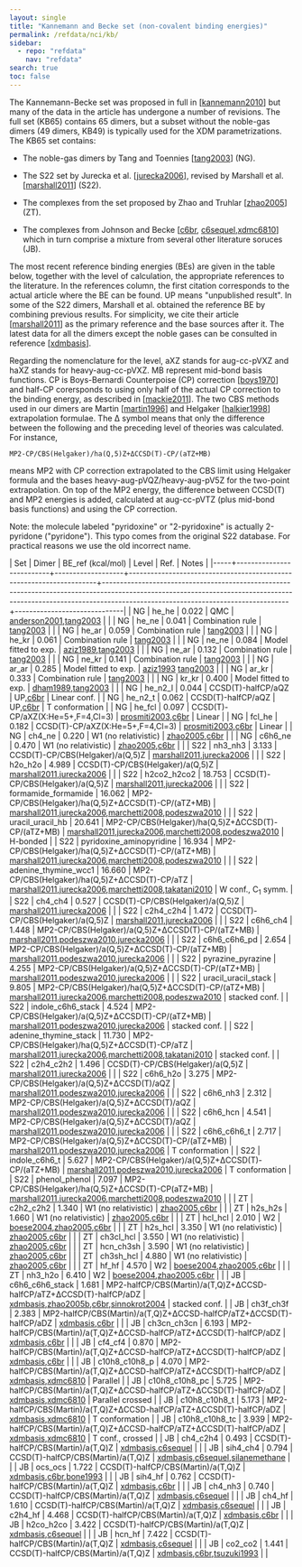 ```yaml
---
layout: single
title: "Kannemann and Becke set (non-covalent binding energies)"
permalink: /refdata/nci/kb/
sidebar:
  - repo: "refdata"
    nav: "refdata" 
search: true
toc: false
---
```


The Kannemann-Becke set was proposed in full in
[[kannemann2010](http://dx.doi.org/10.1021/ct900699r)] but many of the
data in the article has undergone a number of revisions. The full set
(KB65) contains 65 dimers, but a subset without the noble-gas dimers
(49 dimers, KB49) is typically used for the XDM parametrizations. The
KB65 set contains:

- The noble-gas dimers by Tang and Toennies [[tang2003](http://dx.doi.org/10.1063/1.1543944)] (NG).

- The S22 set by Jurecka et al. [[jurecka2006](http://dx.doi.org/10.1039/B600027D)], revised by Marshall et
  al. [[marshall2011](http://dx.doi.org/10.1063/1.3659142)] (S22).

- The complexes from the set proposed by Zhao and Truhlar [[zhao2005](http://dx.doi.org/10.1021/ct049851d)]
  (ZT).

- The complexes from Johnson and Becke
  [[c6br](http://dx.doi.org/10.1063/1.2065267),
  [c6sequel](http://dx.doi.org/10.1063/1.1949201),[xdmc6810](http://dx.doi.org/10.1063/1.2190220)]
  which in turn comprise a mixture from several other literature
  soruces (JB).

The most recent reference binding energies (BEs) are given in the
table below, together with the level of calculation, the appropriate
references to the literature. In the references column, the first
citation corresponds to the actual article where the BE can
be found. UP means "unpublished result". In some of the S22 dimers,
Marshall et al. obtained the reference BE by combining previous
results. For simplicity, we cite their article
[[marshall2011](http://dx.doi.org/10.1063/1.3659142)] as the primary reference and the base
sources after it. The latest data for all the dimers except the noble
gases can be consulted in reference [[xdmbasis](https://doi.org/10.1063/1.4832325)].

Regarding the nomenclature for the level, aXZ stands for aug-cc-pVXZ
and haXZ stands for heavy-aug-cc-pVXZ. MB represent mid-bond basis
functions. CP is Boys-Bernardi Counterpoise (CP) correction
[[boys1970](http://dx.doi.org/10.1080/00268977000101561)] and half-CP corersponds to using only half of
the actual CP correction to the binding energy, as described in
[[mackie2011](http://dx.doi.org/10.1063/1.3643839)]. The two CBS methods used in our dimers are
Martin [[martin1996](http://dx.doi.org/10.1016/0009-2614(96)00898-6)]
and Helgaker
[[halkier1998](http://dx.doi.org/10.1016/S0009-2614(98)00111-0)] 
extrapolation formulae. The Δ symbol means that only the difference
between the following and the preceding level of theories was
calculated. For instance,

```
MP2-CP/CBS(Helgaker)/ha(Q,5)Z+ΔCCSD(T)-CP/(aTZ+MB)
```
means MP2 with CP correction extrapolated to the CBS limit using
Helgaker formula and the bases heavy-aug-pVQZ/heavy-aug-pV5Z for the
two-point extrapolation. On top of the MP2 energy, the difference
between CCSD(T) and MP2 energies is added, calculated at aug-cc-pVTZ
(plus mid-bond basis functions) and using the CP correction.

Note: the molecule labeled "pyridoxine" or "2-pyridoxine" is
actually 2-pyridone ("pyridone"). This typo comes from the original
S22 database. For practical reasons we use the old incorrect name.

| Set | Dimer                    | BE_ref (kcal/mol) | Level                                                               | Ref.                                                                                                                                                                                                          | Notes                        |
|-----+--------------------------+-------------------+---------------------------------------------------------------------+---------------------------------------------------------------------------------------------------------------------------------------------------------------------------------------------------------------+------------------------------|
| NG  | he_he                    |             0.022 | QMC                                                                 | [anderson2001](http://dx.doi.org/10.1063/1.1390512),[tang2003](http://dx.doi.org/10.1063/1.1543944)                                                                                                           |                              |
| NG  | he_ne                    |             0.041 | Combination rule                                                    | [tang2003](http://dx.doi.org/10.1063/1.1543944)                                                                                                                                                               |                              |
| NG  | he_ar                    |             0.059 | Combination rule                                                    | [tang2003](http://dx.doi.org/10.1063/1.1543944)                                                                                                                                                               |                              |
| NG  | he_kr                    |             0.061 | Combination rule                                                    | [tang2003](http://dx.doi.org/10.1063/1.1543944)                                                                                                                                                               |                              |
| NG  | ne_ne                    |             0.084 | Model fitted to exp.                                                | [aziz1989](http://dx.doi.org/10.1016/0301-0104(89)87048-X),[tang2003](http://dx.doi.org/10.1063/1.1543944)                                                                                                    |                              |
| NG  | ne_ar                    |             0.132 | Combination rule                                                    | [tang2003](http://dx.doi.org/10.1063/1.1543944)                                                                                                                                                               |                              |
| NG  | ne_kr                    |             0.141 | Combination rule                                                    | [tang2003](http://dx.doi.org/10.1063/1.1543944)                                                                                                                                                               |                              |
| NG  | ar_ar                    |             0.285 | Model fitted to exp.                                                | [aziz1993](http://dx.doi.org/10.1063/1.466051) [tang2003](http://dx.doi.org/10.1063/1.1543944)                                                                                                                |                              |
| NG  | ar_kr                    |             0.333 | Combination rule                                                    | [tang2003](http://dx.doi.org/10.1063/1.1543944)                                                                                                                                                               |                              |
| NG  | kr_kr                    |             0.400 | Model fitted to exp.                                                | [dham1989](http://dx.doi.org/10.1080/00268978900101821),[tang2003](http://dx.doi.org/10.1063/1.1543944)                                                                                                       |                              |
| NG  | he_n2_l                  |             0.044 | CCSD(T)-halfCP/aQZ                                                  | UP,[c6br](http://dx.doi.org/10.1063/1.2065267)                                                                                                                                                                | Linear conf.                 |
| NG  | he_n2_t                  |             0.062 | CCSD(T)-halfCP/aQZ                                                  | UP,[c6br](http://dx.doi.org/10.1063/1.2065267)                                                                                                                                                                | T conformation               |
| NG  | he_fcl                   |             0.097 | CCSD(T)-CP/aXZ(X:He=5+,F=4,Cl=3)                                    | [prosmiti2003](http://dx.doi.org/10.1063/1.1592495),[c6br](http://dx.doi.org/10.1063/1.2065267)                                                                                                               | Linear                       |
| NG  | fcl_he                   |             0.182 | CCSD(T)-CP/aXZ(X:He=5+,F=4,Cl=3)                                    | [prosmiti2003](http://dx.doi.org/10.1063/1.1592495),[c6br](http://dx.doi.org/10.1063/1.2065267)                                                                                                               | Linear                       |
| NG  | ch4_ne                   |             0.220 | W1 (no relativistic)                                                | [zhao2005](http://dx.doi.org/10.1021/ct049851d),[c6br](http://dx.doi.org/10.1063/1.2065267)                                                                                                                   |                              |
| NG  | c6h6_ne                  |             0.470 | W1 (no relativistic)                                                | [zhao2005](http://dx.doi.org/10.1021/ct049851d),[c6br](http://dx.doi.org/10.1063/1.2065267)                                                                                                                   |                              |
| S22 | nh3_nh3                  |             3.133 | CCSD(T)-CP/CBS(Helgaker)/a(Q,5)Z                                    | [marshall2011](http://dx.doi.org/10.1063/1.3659142),[jurecka2006](http://dx.doi.org/10.1039/B600027D)                                                                                                         |                              |
| S22 | h2o_h2o                  |             4.989 | CCSD(T)-CP/CBS(Helgaker)/a(Q,5)Z                                    | [marshall2011](http://dx.doi.org/10.1063/1.3659142),[jurecka2006](http://dx.doi.org/10.1039/B600027D)                                                                                                         |                              |
| S22 | h2co2_h2co2              |            18.753 | CCSD(T)-CP/CBS(Helgaker)/a(Q,5)Z                                    | [marshall2011](http://dx.doi.org/10.1063/1.3659142),[jurecka2006](http://dx.doi.org/10.1039/B600027D)                                                                                                         |                              |
| S22 | formamide_formamide      |            16.062 | MP2-CP/CBS(Helgaker)/ha(Q,5)Z+ΔCCSD(T)-CP/(aTZ+MB)                  | [marshall2011](http://dx.doi.org/10.1063/1.3659142),[jurecka2006](http://dx.doi.org/10.1039/B600027D),[marchetti2008](http://dx.doi.org/10.1039/B804334E),[podeszwa2010](http://dx.doi.org/10.1039/B926808A)  |                              |
| S22 | uracil_uracil_hb         |            20.641 | MP2-CP/CBS(Helgaker)/ha(Q,5)Z+ΔCCSD(T)-CP/(aTZ+MB)                  | [marshall2011](http://dx.doi.org/10.1063/1.3659142),[jurecka2006](http://dx.doi.org/10.1039/B600027D),[marchetti2008](http://dx.doi.org/10.1039/B804334E),[podeszwa2010](http://dx.doi.org/10.1039/B926808A)  | H-bonded                     |
| S22 | pyridoxine_aminopyridine |            16.934 | MP2-CP/CBS(Helgaker)/ha(Q,5)Z+ΔCCSD(T)-CP/(aTZ+MB)                  | [marshall2011](http://dx.doi.org/10.1063/1.3659142),[jurecka2006](http://dx.doi.org/10.1039/B600027D),[marchetti2008](http://dx.doi.org/10.1039/B804334E),[podeszwa2010](http://dx.doi.org/10.1039/B926808A)  |                              |
| S22 | adenine_thymine_wcc1     |            16.660 | MP2-CP/CBS(Helgaker)/ha(Q,5)Z+ΔCCSD(T)-CP/aTZ                       | [marshall2011](http://dx.doi.org/10.1063/1.3659142),[jurecka2006](http://dx.doi.org/10.1039/B600027D),[marchetti2008](http://dx.doi.org/10.1039/B804334E),[takatani2010](http://dx.doi.org/10.1063/1.3378024) | W conf., C<sub>1</sub> symm. |
| S22 | ch4_ch4                  |             0.527 | CCSD(T)-CP/CBS(Helgaker)/a(Q,5)Z                                    | [marshall2011](http://dx.doi.org/10.1063/1.3659142),[jurecka2006](http://dx.doi.org/10.1039/B600027D)                                                                                                         |                              |
| S22 | c2h4_c2h4                |             1.472 | CCSD(T)-CP/CBS(Helgaker)/a(Q,5)Z                                    | [marshall2011](http://dx.doi.org/10.1063/1.3659142),[jurecka2006](http://dx.doi.org/10.1039/B600027D)                                                                                                         |                              |
| S22 | c6h6_ch4                 |             1.448 | MP2-CP/CBS(Helgaker)/a(Q,5)Z+ΔCCSD(T)-CP/(aTZ+MB)                   | [marshall2011](http://dx.doi.org/10.1063/1.3659142),[podeszwa2010](http://dx.doi.org/10.1039/B926808A),[jurecka2006](http://dx.doi.org/10.1039/B600027D)                                                      |                              |
| S22 | c6h6_c6h6_pd             |             2.654 | MP2-CP/CBS(Helgaker)/a(Q,5)Z+ΔCCSD(T)-CP/(aTZ+MB)                   | [marshall2011](http://dx.doi.org/10.1063/1.3659142),[podeszwa2010](http://dx.doi.org/10.1039/B926808A),[jurecka2006](http://dx.doi.org/10.1039/B600027D)                                                      |                              |
| S22 | pyrazine_pyrazine        |             4.255 | MP2-CP/CBS(Helgaker)/a(Q,5)Z+ΔCCSD(T)-CP/(aTZ+MB)                   | [marshall2011](http://dx.doi.org/10.1063/1.3659142),[podeszwa2010](http://dx.doi.org/10.1039/B926808A),[jurecka2006](http://dx.doi.org/10.1039/B600027D)                                                      |                              |
| S22 | uracil_uracil_stack      |             9.805 | MP2-CP/CBS(Helgaker)/ha(Q,5)Z+ΔCCSD(T)-CP/(aTZ+MB)                  | [marshall2011](http://dx.doi.org/10.1063/1.3659142),[jurecka2006](http://dx.doi.org/10.1039/B600027D),[marchetti2008](http://dx.doi.org/10.1039/B804334E),[podeszwa2010](http://dx.doi.org/10.1039/B926808A)  | stacked conf.                |
| S22 | indole_c6h6_stack        |             4.524 | MP2-CP/CBS(Helgaker)/a(Q,5)Z+ΔCCSD(T)-CP/(aTZ+MB)                   | [marshall2011](http://dx.doi.org/10.1063/1.3659142),[podeszwa2010](http://dx.doi.org/10.1039/B926808A),[jurecka2006](http://dx.doi.org/10.1039/B600027D)                                                      | stacked conf.                |
| S22 | adenine_thymine_stack    |            11.730 | MP2-CP/CBS(Helgaker)/ha(Q,5)Z+ΔCCSD(T)-CP/aTZ                       | [marshall2011](http://dx.doi.org/10.1063/1.3659142),[jurecka2006](http://dx.doi.org/10.1039/B600027D),[marchetti2008](http://dx.doi.org/10.1039/B804334E),[takatani2010](http://dx.doi.org/10.1063/1.3378024) | stacked conf.                |
| S22 | c2h4_c2h2                |             1.496 | CCSD(T)-CP/CBS(Helgaker)/a(Q,5)Z                                    | [marshall2011](http://dx.doi.org/10.1063/1.3659142),[jurecka2006](http://dx.doi.org/10.1039/B600027D)                                                                                                         |                              |
| S22 | c6h6_h2o                 |             3.275 | MP2-CP/CBS(Helgaker)/a(Q,5)Z+ΔCCSD(T)/aQZ                           | [marshall2011](http://dx.doi.org/10.1063/1.3659142),[podeszwa2010](http://dx.doi.org/10.1039/B926808A),[jurecka2006](http://dx.doi.org/10.1039/B600027D)                                                      |                              |
| S22 | c6h6_nh3                 |             2.312 | MP2-CP/CBS(Helgaker)/a(Q,5)Z+ΔCCSD(T)/aQZ                           | [marshall2011](http://dx.doi.org/10.1063/1.3659142),[podeszwa2010](http://dx.doi.org/10.1039/B926808A),[jurecka2006](http://dx.doi.org/10.1039/B600027D)                                                      |                              |
| S22 | c6h6_hcn                 |             4.541 | MP2-CP/CBS(Helgaker)/a(Q,5)Z+ΔCCSD(T)/aQZ                           | [marshall2011](http://dx.doi.org/10.1063/1.3659142),[podeszwa2010](http://dx.doi.org/10.1039/B926808A),[jurecka2006](http://dx.doi.org/10.1039/B600027D)                                                      |                              |
| S22 | c6h6_c6h6_t              |             2.717 | MP2-CP/CBS(Helgaker)/a(Q,5)Z+ΔCCSD(T)-CP/(aTZ+MB)                   | [marshall2011](http://dx.doi.org/10.1063/1.3659142),[podeszwa2010](http://dx.doi.org/10.1039/B926808A),[jurecka2006](http://dx.doi.org/10.1039/B600027D)                                                      | T conformation               |
| S22 | indole_c6h6_t            |             5.627 | MP2-CP/CBS(Helgaker)/a(Q,5)Z+ΔCCSD(T)-CP/(aTZ+MB)                   | [marshall2011](http://dx.doi.org/10.1063/1.3659142),[podeszwa2010](http://dx.doi.org/10.1039/B926808A),[jurecka2006](http://dx.doi.org/10.1039/B600027D)                                                      | T conformation               |
| S22 | phenol_phenol            |             7.097 | MP2-CP/CBS(Helgaker)/ha(Q,5)Z+ΔCCSD(T)-CP(aTZ+MB)                   | [marshall2011](http://dx.doi.org/10.1063/1.3659142),[jurecka2006](http://dx.doi.org/10.1039/B600027D),[marchetti2008](http://dx.doi.org/10.1039/B804334E),[podeszwa2010](http://dx.doi.org/10.1039/B926808A)  |                              |
| ZT  | c2h2_c2h2                |             1.340 | W1 (no relativistic)                                                | [zhao2005](http://dx.doi.org/10.1021/ct049851d),[c6br](http://dx.doi.org/10.1063/1.2065267)                                                                                                                   |                              |
| ZT  | h2s_h2s                  |             1.660 | W1 (no relativistic)                                                | [zhao2005](http://dx.doi.org/10.1021/ct049851d),[c6br](http://dx.doi.org/10.1063/1.2065267)                                                                                                                   |                              |
| ZT  | hcl_hcl                  |             2.010 | W2                                                                  | [boese2004](http://dx.doi.org/10.1063/1.1774975),[zhao2005](http://dx.doi.org/10.1021/ct049851d),[c6br](http://dx.doi.org/10.1063/1.2065267)                                                                  |                              |
| ZT  | h2s_hcl                  |             3.350 | W1 (no relativistic)                                                | [zhao2005](http://dx.doi.org/10.1021/ct049851d),[c6br](http://dx.doi.org/10.1063/1.2065267)                                                                                                                   |                              |
| ZT  | ch3cl_hcl                |             3.550 | W1 (no relativistic)                                                | [zhao2005](http://dx.doi.org/10.1021/ct049851d),[c6br](http://dx.doi.org/10.1063/1.2065267)                                                                                                                   |                              |
| ZT  | hcn_ch3sh                |             3.590 | W1 (no relativistic)                                                | [zhao2005](http://dx.doi.org/10.1021/ct049851d),[c6br](http://dx.doi.org/10.1063/1.2065267)                                                                                                                   |                              |
| ZT  | ch3sh_hcl                |             4.880 | W1 (no relativistic)                                                | [zhao2005](http://dx.doi.org/10.1021/ct049851d),[c6br](http://dx.doi.org/10.1063/1.2065267)                                                                                                                   |                              |
| ZT  | hf_hf                    |             4.570 | W2                                                                  | [boese2004](http://dx.doi.org/10.1063/1.1774975),[zhao2005](http://dx.doi.org/10.1021/ct049851d),[c6br](http://dx.doi.org/10.1063/1.2065267)                                                                  |                              |
| ZT  | nh3_h2o                  |             6.410 | W2                                                                  | [boese2004](http://dx.doi.org/10.1063/1.1774975),[zhao2005](http://dx.doi.org/10.1021/ct049851d),[c6br](http://dx.doi.org/10.1063/1.2065267)                                                                  |                              |
| JB  | c6h6_c6h6_stack          |             1.681 | MP2-halfCP/CBS(Martin)/a(T,Q)Z+ΔCCSD-halfCP/aTZ+ΔCCSD(T)-halfCP/aDZ | [xdmbasis](https://doi.org/10.1063/1.4832325),[zhao2005b](http://dx.doi.org/10.1021/jp050536c),[c6br](http://dx.doi.org/10.1063/1.2065267),[sinnokrot2004](http://dx.doi.org/10.1021/ja025896h)               | stacked conf.                |
| JB  | ch3f_ch3f                |             2.383 | MP2-halfCP/CBS(Martin)/a(T,Q)Z+ΔCCSD-halfCP/aTZ+ΔCCSD(T)-halfCP/aDZ | [xdmbasis](https://doi.org/10.1063/1.4832325),[c6br](http://dx.doi.org/10.1063/1.2065267)                                                                                                                     |                              |
| JB  | ch3cn_ch3cn              |             6.193 | MP2-halfCP/CBS(Martin)/a(T,Q)Z+ΔCCSD-halfCP/aTZ+ΔCCSD(T)-halfCP/aDZ | [xdmbasis](https://doi.org/10.1063/1.4832325),[c6br](http://dx.doi.org/10.1063/1.2065267)                                                                                                                     |                              |
| JB  | cf4_cf4                  |             0.870 | MP2-halfCP/CBS(Martin)/a(T,Q)Z+ΔCCSD-halfCP/aTZ+ΔCCSD(T)-halfCP/aDZ | [xdmbasis](https://doi.org/10.1063/1.4832325),[c6br](http://dx.doi.org/10.1063/1.2065267)                                                                                                                     |                              |
| JB  | c10h8_c10h8_p            |             4.070 | MP2-halfCP/CBS(Martin)/a(T,Q)Z+ΔCCSD-halfCP/aTZ+ΔCCSD(T)-halfCP/aDZ | [xdmbasis](https://doi.org/10.1063/1.4832325),[xdmc6810](http://dx.doi.org/10.1063/1.2190220)                                                                                                                 | Parallel                     |
| JB  | c10h8_c10h8_pc           |             5.725 | MP2-halfCP/CBS(Martin)/a(T,Q)Z+ΔCCSD-halfCP/aTZ+ΔCCSD(T)-halfCP/aDZ | [xdmbasis](https://doi.org/10.1063/1.4832325),[xdmc6810](http://dx.doi.org/10.1063/1.2190220)                                                                                                                 | Parallel crossed             |
| JB  | c10h8_c10h8_t            |             5.173 | MP2-halfCP/CBS(Martin)/a(T,Q)Z+ΔCCSD-halfCP/aTZ+ΔCCSD(T)-halfCP/aDZ | [xdmbasis](https://doi.org/10.1063/1.4832325),[xdmc6810](http://dx.doi.org/10.1063/1.2190220)                                                                                                                 | T conformation               |
| JB  | c10h8_c10h8_tc           |             3.939 | MP2-halfCP/CBS(Martin)/a(T,Q)Z+ΔCCSD-halfCP/aTZ+ΔCCSD(T)-halfCP/aDZ | [xdmbasis](https://doi.org/10.1063/1.4832325),[xdmc6810](http://dx.doi.org/10.1063/1.2190220)                                                                                                                 | T conf., crossed             |
| JB  | ch4_c2h4                 |             0.493 | CCSD(T)-halfCP/CBS(Martin)/a(T,Q)Z                                  | [xdmbasis](https://doi.org/10.1063/1.4832325),[c6sequel](http://dx.doi.org/10.1063/1.1949201)                                                                                                                 |                              |
| JB  | sih4_ch4                 |             0.794 | CCSD(T)-halfCP/CBS(Martin)/a(T,Q)Z                                  | [xdmbasis](https://doi.org/10.1063/1.4832325),[c6sequel](http://dx.doi.org/10.1063/1.1949201),[silanemethane](http://dx.doi.org/10.1016/j.cplett.2004.08.124)                                                 |                              |
| JB  | ocs_ocs                  |             1.722 | CCSD(T)-halfCP/CBS(Martin)/a(T,Q)Z                                  | [xdmbasis](https://doi.org/10.1063/1.4832325),[c6br](http://dx.doi.org/10.1063/1.2065267),[bone1993](http://dx.doi.org/10.1016/0009-2614(93)85550-8)                                                          |                              |
| JB  | sih4_hf                  |             0.762 | CCSD(T)-halfCP/CBS(Martin)/a(T,Q)Z                                  | [xdmbasis](https://doi.org/10.1063/1.4832325),[c6br](http://dx.doi.org/10.1063/1.2065267)                                                                                                                     |                              |
| JB  | ch4_nh3                  |             0.740 | CCSD(T)-halfCP/CBS(Martin)/a(T,Q)Z                                  | [xdmbasis](https://doi.org/10.1063/1.4832325),[c6sequel](http://dx.doi.org/10.1063/1.1949201)                                                                                                                 |                              |
| JB  | ch4_hf                   |             1.610 | CCSD(T)-halfCP/CBS(Martin)/a(T,Q)Z                                  | [xdmbasis](https://doi.org/10.1063/1.4832325),[c6sequel](http://dx.doi.org/10.1063/1.1949201)                                                                                                                 |                              |
| JB  | c2h4_hf                  |             4.468 | CCSD(T)-halfCP/CBS(Martin)/a(T,Q)Z                                  | [xdmbasis](https://doi.org/10.1063/1.4832325),[c6br](http://dx.doi.org/10.1063/1.2065267)                                                                                                                     |                              |
| JB  | h2co_h2co                |             3.422 | CCSD(T)-halfCP/CBS(Martin)/a(T,Q)Z                                  | [xdmbasis](https://doi.org/10.1063/1.4832325),[c6sequel](http://dx.doi.org/10.1063/1.1949201)                                                                                                                 |                              |
| JB  | hcn_hf                   |             7.422 | CCSD(T)-halfCP/CBS(Martin)/a(T,Q)Z                                  | [xdmbasis](https://doi.org/10.1063/1.4832325),[c6sequel](http://dx.doi.org/10.1063/1.1949201)                                                                                                                 |                              |
| JB  | co2_co2                  |             1.441 | CCSD(T)-halfCP/CBS(Martin)/a(T,Q)Z                                  | [xdmbasis](https://doi.org/10.1063/1.4832325),[c6br](http://dx.doi.org/10.1063/1.2065267),[tsuzuki1993](http://dx.doi.org/10.1063/1.476730)                                                                   |                              |

